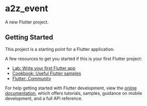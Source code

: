 # a2z_event

A new Flutter project.

## Getting Started

This project is a starting point for a Flutter application.

A few resources to get you started if this is your first Flutter project:

- [Lab: Write your first Flutter app](https://docs.flutter.dev/get-started/codelab)
- [Cookbook: Useful Flutter samples](https://docs.flutter.dev/cookbook)
- [Flutter: Community](https://flutter.dev/community)

For help getting started with Flutter development, view the
[online documentation](https://docs.flutter.dev/), which offers tutorials,
samples, guidance on mobile development, and a full API reference.
